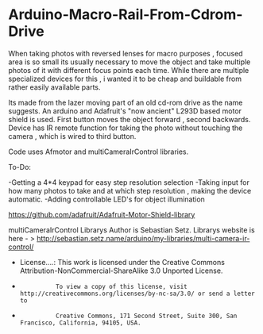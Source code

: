# Arduino-Macro-Rail-From-Cdrom-Drive

When taking photos with reversed lenses for macro purposes , focused area is so small its usually necessary to move the object and take multiple photos of it with different focus points each time. While there are multiple specialized devices for this , i wanted it to be cheap and buildable from rather easily available parts.

Its made from the lazer moving part of an old cd-rom drive as the name suggests. An arduino and Adafruit's "now ancient" L293D based motor shield is used. First button moves the object forward , second backwards. Device has IR remote function for taking the photo without touching the camera , which is wired to third button.

Code uses Afmotor and multiCameraIrControl libraries.

To-Do:

-Getting a 4*4 keypad for easy step resolution selection
-Taking input for how many photos to take and at which step resolution , making the device automatic.
-Adding controllable LED's for object illumination

https://github.com/adafruit/Adafruit-Motor-Shield-library

multiCameraIrControl Librarys Author is Sebastian Setz. 
Librarys website is here - > http://sebastian.setz.name/arduino/my-libraries/multi-camera-ir-control/

* License....:  This work is licensed under the Creative Commons Attribution-NonCommercial-ShareAlike 3.0 Unported License.
*               To view a copy of this license, visit http://creativecommons.org/licenses/by-nc-sa/3.0/ or send a letter to
*               Creative Commons, 171 Second Street, Suite 300, San Francisco, California, 94105, USA.
